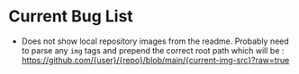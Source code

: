 # Current Bug List

- Does not show local repository images from the readme. Probably need to parse
  any `img` tags and prepend the correct root path which will be :
  <https://github.com/{user}/{repo}/blob/main/{current-img-src}?raw=true>
